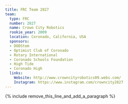 ```yaml
---
title: FRC Team 2827
team:
  type: FRC
  number: 2827
  name: Crown City Robotics
  rookie_year: 2009
  location: Coronado, California, USA
  sponsors:
  - DODStem
  - Optimist Club of Coronado
  - Rotary International
  - Coronado Schools Foundation
  - High Tide
  - Coronado High
  links:
    Website: http://www.crowncityrobotics09.webs.com/
    Instagram: https://www.instagram.com/crowncity2827
---
```


{% include remove_this_line_and_add_a_paragraph %}